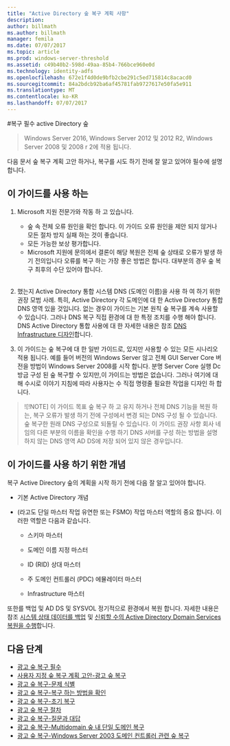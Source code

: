 ```yaml
---
title: "Active Directory 숲 복구 계획 사항"
description: 
author: billmath
ms.author: billmath
manager: femila
ms.date: 07/07/2017
ms.topic: article
ms.prod: windows-server-threshold
ms.assetid: c49b40b2-598d-49aa-85b4-766bce960e0d
ms.technology: identity-adfs
ms.openlocfilehash: 672e1f4d0de9bfb2cbe291c5ed715814c8acacd0
ms.sourcegitcommit: 84a2bdcb92ba6af45781fab9727617e50fa5e911
ms.translationtype: MT
ms.contentlocale: ko-KR
ms.lasthandoff: 07/07/2017
---
```

#<a name="active-directory-forest-recovery-prerequisites"></a>복구 필수 active Directory 숲

>Windows Server 2016, Windows Server 2012 및 2012 R2, Windows Server 2008 및 2008 r 2에 적용 됩니다.

다음 문서 숲 복구 계획 고안 하거나, 복구를 시도 하기 전에 잘 알고 있어야 필수에 설명 합니다.

## <a name="assumptions-for-using-this-guide"></a>이 가이드를 사용 하는 

1.  Microsoft 지원 전문가와 작동 하 고 있습니다.

    - 숲 속 전체 오류 원인을 확인 합니다. 이 가이드 오류 원인을 제안 되지 않거나 모든 절차 방지 실패 하는 것이 좋습니다.  
    - 모든 가능한 보상 평가합니다.  
    - Microsoft 지원에 문의에서 결론이 해당 복원은 전체 숲 상태로 오류가 발생 하기 전의입니다 오류를 복구 하는 가장 좋은 방법은 합니다. 대부분의 경우 숲 복구 최후의 수단 있어야 합니다.  </br></br>

2. 했는지 Active Directory 통합 시스템 DNS (도메인 이름)을 사용 하 여 하기 위한 권장 모범 사례. 특히, Active Directory 각 도메인에 대 한 Active Directory 통합 DNS 영역 있을 것입니다. 없는 경우이 가이드는 기본 원칙 숲 복구를 계속 사용할 수 있습니다. 그러나 DNS 복구 직접 환경에 대 한 특정 조치를 수행 해야 합니다. DNS Active Directory 통합 사용에 대 한 자세한 내용은 참조 [DNS Infrastructure 디자인](../../ad-ds/plan/Creating-a-DNS-Infrastructure-Design.md)합니다.
3. 이 가이드는 숲 복구에 대 한 일반 가이드로, 있지만 사용할 수 있는 모든 시나리오 적용 됩니다. 예를 들어 버전의 Windows Server 않고 전체 GUI Server Core 버전을 방법이 Windows Server 2008를 시작 합니다. 분명 Server Core 실행 Dc 방금 구성 된 숲 복구할 수 있지만,이 가이드는 방법은 없습니다. 그러나 여기에 대해 수시로 이야기 지침에 따라 사용자는 수 직접 명령줄 필요한 작업을 디자인 하 합니다.  
 
>![!NOTE]
> 이 가이드 목표 숲 복구 하 고 유지 하거나 전체 DNS 기능을 복원 하는, 복구 오류가 발생 하기 전에 구성에서 변경 되는 DNS 구성 될 수 있습니다. 숲 복구한 원래 DNS 구성으로 되돌릴 수 있습니다. 이 가이드 권장 사항 회사 네임의 다른 부분의 이름을 확인을 수행 하기 DNS 서버를 구성 하는 방법을 설명 하지 않는 DNS 영역 AD DS에 저장 되어 있지 않은 경우입니다.  

## <a name="concepts-for-using-this-guide"></a>이 가이드를 사용 하기 위한 개념
 복구 Active Directory 숲의 계획을 시작 하기 전에 다음 잘 알고 있어야 합니다.  
  
-   기본 Active Directory 개념  
  
-   (라고도 단일 마스터 작업 유연한 또는 FSMO) 작업 마스터 역할의 중요 합니다. 이러한 역할은 다음과 같습니다.  
  
    -   스키마 마스터  
  
    -   도메인 이름 지정 마스터  
  
    -   ID (RID) 상대 마스터  
  
    -   주 도메인 컨트롤러 (PDC) 에뮬레이터 마스터  
  
    -   Infrastructure 마스터  
  
 또한를 백업 및 AD DS 및 SYSVOL 정기적으로 환경에서 복원 합니다. 자세한 내용은 참조 [시스템 상태 데이터를 백업](AD-Forest-Recovery-Procedures.md) 및 [신뢰할 수의 Active Directory Domain Services 복원을 수행](AD-Forest-Recovery-Procedures.md)합니다.

## <a name="next-steps"></a>다음 단계
-   [광고 숲 복구 필수](AD-Forest-Recovery-Prerequisties.md)  
-   [사용자 지정 숲 복구 계획 고안-광고 숲 복구](AD-Forest-Recovery-Devising-a-Plan.md)  
- [광고 숲 복구-문제 식별](AD-Forest-Recovery-Identify-the-Problem.md)
-   [광고 숲 복구-복구 하는 방법을 확인](AD-Forest-Recovery-Determine-how-to-Recover.md)
-   [광고 숲 복구-초기 복구](AD-Forest-Recovery-Perform-initial-recovery.md)  
-   [광고 숲 복구 절차](AD-Forest-Recovery-Procedures.md)  
-   [광고 숲 복구-질문과 대답](AD-Forest-Recovery-FAQ.md)  
-   [광고 숲 복구-Multidomain 숲 내 단일 도메인 복구](AD-Forest-Recovery-Single-Domain-in-Multidomain-Recovery.md)  
-   [광고 숲 복구-Windows Server 2003 도메인 컨트롤러 관련 숲 복구](AD-Forest-Recovery-Windows-Server-2003.md)  
